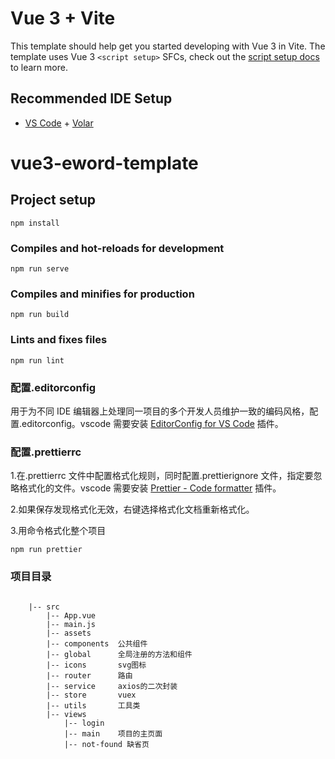 # Vue 3 + Vite

This template should help get you started developing with Vue 3 in Vite. The template uses Vue 3 `<script setup>` SFCs, check out the [script setup docs](https://v3.vuejs.org/api/sfc-script-setup.html#sfc-script-setup) to learn more.

## Recommended IDE Setup

- [VS Code](https://code.visualstudio.com/) + [Volar](https://marketplace.visualstudio.com/items?itemName=Vue.volar)

# vue3-eword-template

## Project setup

```
npm install
```

### Compiles and hot-reloads for development

```
npm run serve
```

### Compiles and minifies for production

```
npm run build
```

### Lints and fixes files

```
npm run lint
```

### 配置.editorconfig

用于为不同 IDE 编辑器上处理同一项目的多个开发人员维护一致的编码风格，配置.editorconfig。vscode 需要安装 <u>EditorConfig for VS Code</u> 插件。

### 配置.prettierrc

1.在.prettierrc 文件中配置格式化规则，同时配置.prettierignore 文件，指定要忽略格式化的文件。vscode 需要安装 <u>Prettier - Code formatter</u> 插件。

2.如果保存发现格式化无效，右键选择格式化文档重新格式化。

3.用命令格式化整个项目

```
npm run prettier
```

### 项目目录

```

    |-- src
        |-- App.vue
        |-- main.js
        |-- assets
        |-- components  公共组件
        |-- global      全局注册的方法和组件
        |-- icons       svg图标
        |-- router      路由
        |-- service     axios的二次封装
        |-- store       vuex
        |-- utils       工具类
        |-- views
            |-- login
            |-- main    项目的主页面
            |-- not-found 缺省页
```
